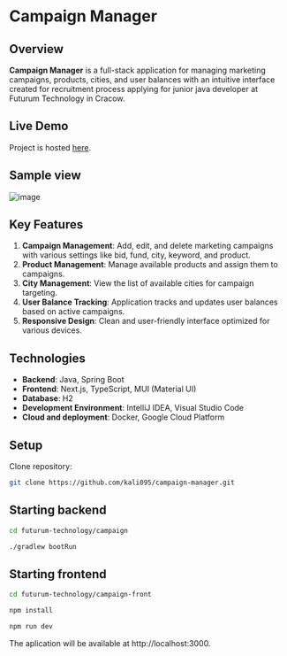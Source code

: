 # Campaign Manager

## Overview

**Campaign Manager** is a full-stack application for managing marketing campaigns, products, cities, and user balances with an intuitive interface created for recruitment process applying for junior java developer at Futurum Technology in Cracow. 

## Live Demo

Project is hosted [here](https://campaign-manager.vercel.app).

## Sample view

![image](https://github.com/user-attachments/assets/c95d0985-e523-4bc7-9257-1ebe8d24d2d6)


## Key Features

1. **Campaign Management**: Add, edit, and delete marketing campaigns with various settings like bid, fund, city, keyword, and product.
2. **Product Management**: Manage available products and assign them to campaigns.
3. **City Management**: View the list of available cities for campaign targeting.
4. **User Balance Tracking**: Application tracks and updates user balances based on active campaigns.
5. **Responsive Design**: Clean and user-friendly interface optimized for various devices.

## Technologies

- **Backend**: Java, Spring Boot
- **Frontend**: Next.js, TypeScript, MUI (Material UI)  
- **Database**: H2 
- **Development Environment**: IntelliJ IDEA, Visual Studio Code  
- **Cloud and deployment**: Docker, Google Cloud Platform

## Setup

Clone repository:

```bash
git clone https://github.com/kali095/campaign-manager.git
```

## Starting backend 

```bash
cd futurum-technology/campaign
```

```bash
./gradlew bootRun
```

## Starting frontend

```bash
cd futurum-technology/campaign-front
```

```bash
npm install
```

```bash
npm run dev
```

The aplication will be available at http://localhost:3000.



